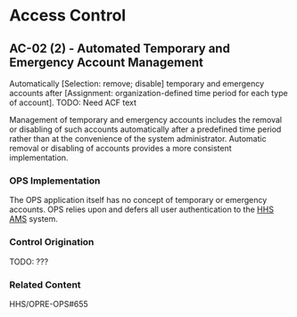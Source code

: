 # Access Control
## AC-02 (2) - Automated Temporary and Emergency Account Management

Automatically [Selection: remove; disable] temporary and emergency accounts after [Assignment: organization-defined time period for each type of account]. TODO: Need ACF text

Management of temporary and emergency accounts includes the removal or disabling of such accounts automatically after a predefined time period rather than at the convenience of the system administrator. Automatic removal or disabling of accounts provides a more consistent implementation.

### OPS Implementation

The OPS application itself has no concept of temporary or emergency accounts. OPS relies upon and defers all user authentication to the [HHS AMS](https://ams.hhs.gov/) system.

### Control Origination

TODO: ???

### Related Content

HHS/OPRE-OPS#655
